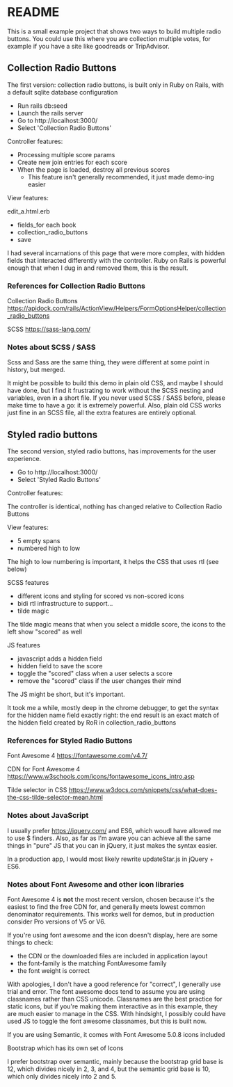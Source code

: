 # README

This is a small example project that shows two ways to 
build multiple radio buttons. You could use this where
you are collection multiple votes, for example if you have
a site like goodreads or TripAdvisor.

## Collection Radio Buttons

The first version: collection radio buttons, 
is built only in Ruby on Rails, with a default sqlite 
database configuration

* Run rails db:seed
* Launch the rails server
* Go to http://localhost:3000/
* Select 'Collection Radio Buttons'

Controller features:

* Processing multiple score params
* Create new join entries for each score
* When the page is loaded, destroy all previous scores 
  - This feature isn't generally recommended, it just made demo-ing easier

View features:

edit_a.html.erb

* fields_for each book
* collection_radio_buttons
* save

I had several incarnations of this page that were more complex, with hidden fields
that interacted differently with the controller. Ruby on Rails is powerful enough 
that when I dug in and removed them, this is the result.

### References for Collection Radio Buttons

Collection Radio Buttons
https://apidock.com/rails/ActionView/Helpers/FormOptionsHelper/collection_radio_buttons

SCSS
https://sass-lang.com/

### Notes about SCSS / SASS

Scss and Sass are the same thing, they were different at some point in history, 
but merged.

It might be possible to build this demo in plain old CSS, and maybe I should have done,
but I find it frustrating to work without the SCSS nesting and variables, even in a short
file. If you never used SCSS / SASS before, please make time to have a go: it is extremely
powerful. Also, plain old CSS works just fine in an SCSS file, all the extra features are 
entirely optional.

## Styled radio buttons

The second version, styled radio buttons, has improvements for the user experience.

* Go to http://localhost:3000/
* Select 'Styled Radio Buttons'

Controller features:

The controller is identical, nothing has changed relative to Collection Radio Buttons

View features:

* 5 empty spans
* numbered high to low

The high to low numbering is important, it helps the CSS that uses rtl (see below)

SCSS features
* different icons and styling for scored vs non-scored icons
* bidi rtl infrastructure to support...
* tilde magic

The tilde magic means that when you select a middle score, the icons to the left show "scored" as well

JS features
* javascript adds a hidden field
* hidden field to save the score
* toggle the "scored" class when a user selects a score
* remove the "scored" class if the user changes their mind

The JS might be short, but it's important. 

It took me a while, mostly deep in the chrome debugger, to get the syntax for 
the hidden name field exactly right: 
the end result is an exact match of the hidden field created by RoR in 
collection_radio_buttons

### References for Styled Radio Buttons

Font Awesome 4
https://fontawesome.com/v4.7/

CDN for Font Awesome 4
https://www.w3schools.com/icons/fontawesome_icons_intro.asp

Tilde selector in CSS
https://www.w3docs.com/snippets/css/what-does-the-css-tilde-selector-mean.html

### Notes about JavaScript

I usually prefer https://jquery.com/ and ES6, which woudl have allowed me to use
$ finders. Also, as far as I'm aware you can achieve all the same things in "pure" 
JS that you can in jQuery, it just makes the syntax easier.
 
In a production app, I would most likely rewrite updateStar.js in jQuery + ES6.

### Notes about Font Awesome and other icon libraries

Font Awesome 4 is **not** the most recent version, chosen because it's the easiest 
to find the free CDN for, and generally meets lowest common denominator requirements.
This works well for demos, but in production consider Pro versions of V5 or V6. 

If you're using font awesome and the icon doesn't display, here are some things to check:

* the CDN or the downloaded files are included in application layout 
* the font-family is the matching FontAwesome family
* the font weight is correct 

With apologies, I don't have a good reference for "correct", I generally use trial and error.
The font awesome docs tend to assume you are using classnames rather than CSS unicode.
Classnames are the best practice for static icons, but if you're making them interactive
as in this example, they are much easier to manage in the CSS. With hindsight, I 
possibly could have used JS to toggle the font awesome classnames, but this is 
built now.

If you are using Semantic, it comes with Font Awesome 5.0.8 icons included

Bootstrap which has its own set of Icons

I prefer bootstrap over semantic, mainly because the bootstrap grid base is 12, which
divides nicely in 2, 3, and 4, but the semantic grid base is 10, which only divides
nicely into 2 and 5.
